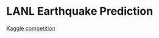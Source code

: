 # LANL Earthquake Prediction
[Kaggle competition](https://www.kaggle.com/c/LANL-Earthquake-Prediction)